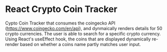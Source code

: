 # React Crypto Coin Tracker

Cypto Coin Tracker that consumes the coingecko API (https://www.coingecko.com/en/api), and dynmaically renders details for 50 crypto currencies.
The user is able to search for a specific crypto currency. Using React's useEffect hook, the coins that are displayed dynamically re-render based on whether a coins name partly matches user input. 
